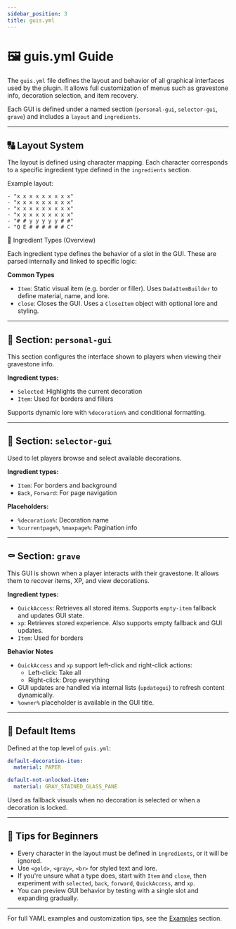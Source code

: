 ```yaml
---
sidebar_position: 3
title: guis.yml
---
```


# 🖼️ guis.yml Guide

The `guis.yml` file defines the layout and behavior of all graphical interfaces used by the plugin. It allows full customization of menus such as gravestone info, decoration selection, and item recovery.

Each GUI is defined under a named section (`personal-gui`, `selector-gui`, `grave`) and includes a `layout` and `ingredients`.

---

## 🔠 Layout System

The layout is defined using character mapping. Each character corresponds to a specific ingredient type defined in the `ingredients` section.

Example layout:
```
- "x x x x x x x x x"
- "x x x x x x x x x"
- "x x x x x x x x x"
- "x x x x x x x x x"
- "# # y y y y y # #"
- "Q E # # # # # # C"
```

🧩 Ingredient Types (Overview)

Each ingredient type defines the behavior of a slot in the GUI. These are parsed internally and linked to specific logic:

**Common Types**

- `Item`: Static visual item (e.g. border or filler). Uses `DadaItemBuilder` to define material, name, and lore.
- `close`: Closes the GUI. Uses a `CloseItem` object with optional lore and styling.

---

## 🧍 Section: `personal-gui`

This section configures the interface shown to players when viewing their gravestone info.

**Ingredient types:**
- `Selected`: Highlights the current decoration
- `Item`: Used for borders and fillers

Supports dynamic lore with `%decoration%` and conditional formatting.

---

## 🧩 Section: `selector-gui`

Used to let players browse and select available decorations.


**Ingredient types:**
- `Item`: For borders and background
- `Back`, `Forward`: For page navigation

**Placeholders:**
- `%decoration%`: Decoration name
- `%currentpage%`, `%maxpage%`: Pagination info

---

## ⚰️ Section: `grave`

This GUI is shown when a player interacts with their gravestone. It allows them to recover items, XP, and view decorations.

**Ingredient types:**
- `QuickAccess`: Retrieves all stored items. Supports `empty-item` fallback and updates GUI state.
- `xp`: Retrieves stored experience. Also supports empty fallback and GUI updates.
- `Item`: Used for borders

**Behavior Notes**

- `QuickAccess` and `xp` support left-click and right-click actions:
  - Left-click: Take all
  - Right-click: Drop everything
- GUI updates are handled via internal lists (`updategui`) to refresh content dynamically.
- `%owner%` placeholder is available in the GUI title.

---

## 🧱 Default Items

Defined at the top level of `guis.yml`:

```yaml
default-decoration-item:
  material: PAPER

default-not-unlocked-item:
  material: GRAY_STAINED_GLASS_PANE
```

Used as fallback visuals when no decoration is selected or when a decoration is locked.

---

## 📝 Tips for Beginners

- Every character in the layout must be defined in `ingredients`, or it will be ignored.
- Use `<gold>`, `<gray>`, `<br>` for styled text and lore.
- If you're unsure what a type does, start with `Item` and `close`, then experiment with `selected`, `back`, `forward`, `QuickAccess`, and `xp`.
- You can preview GUI behavior by testing with a single slot and expanding gradually.

---

For full YAML examples and customization tips, see the [Examples](/examples/guis) section.
